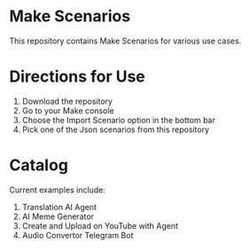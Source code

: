 # Make Scenarios  
This repository contains Make Scenarios for various use cases. 

# Directions for Use  
1. Download the repository  
2. Go to your Make console  
3. Choose the Import Scenario option in the bottom bar  
4. Pick one of the Json scenarios from this repository  


# Catalog  
Current examples include:  
1. Translation AI Agent  
2. AI Meme Generator  
3. Create and Upload on YouTube with Agent  
4. Audio Convertor Telegram Bot
